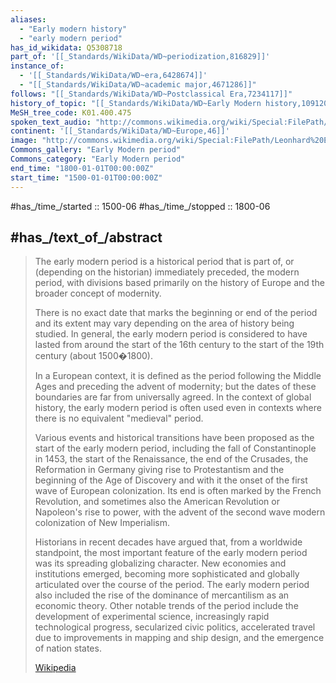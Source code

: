 ```yaml
---
aliases:
  - "Early modern history"
  - "early modern period"
has_id_wikidata: Q5308718
part_of: '[[_Standards/WikiData/WD~periodization,816829]]'
instance_of:
  - '[[_Standards/WikiData/WD~era,6428674]]'
  - "[[_Standards/WikiData/WD~academic major,4671286]]"
follows: "[[_Standards/WikiData/WD~Postclassical Era,7234117]]"
history_of_topic: "[[_Standards/WikiData/WD~Early Modern history,109120185]]"
MeSH_tree_code: K01.400.475
spoken_text_audio: "http://commons.wikimedia.org/wiki/Special:FilePath/Wikipedia%20-%20Early%20modern%20period.mp3"
continent: '[[_Standards/WikiData/WD~Europe,46]]'
image: "http://commons.wikimedia.org/wiki/Special:FilePath/Leonhard%20Euler%20World%20Map%20AD1760.jpg"
Commons_gallery: "Early Modern period"
Commons_category: "Early Modern period"
end_time: "1800-01-01T00:00:00Z"
start_time: "1500-01-01T00:00:00Z"
---
```


#has_/time_/started :: 1500-06
#has_/time_/stopped  :: 1800-06

## #has_/text_of_/abstract 

> The early modern period is a historical period that is part of, or (depending on the historian) 
> immediately preceded, the modern period, with divisions based primarily on the history of Europe 
> and the broader concept of modernity. 
> 
> There is no exact date that marks the beginning or end of the period and its extent may vary 
> depending on the area of history being studied. 
> In general, the early modern period is considered to have lasted 
> from around the start of the 16th century 
> to the start of the 19th century (about 1500�1800). 
> 
> In a European context, it is defined as the period following the Middle Ages and preceding the advent of modernity; but the dates of these boundaries are far from universally agreed. In the context of global history, the early modern period is often used even in contexts where there is no equivalent "medieval" period.
>
> Various events and historical transitions have been proposed as the start of the early modern period, including the fall of Constantinople in 1453, the start of the Renaissance, the end of the Crusades, the Reformation in Germany giving rise to Protestantism and the beginning of the Age of Discovery and with it the onset of the first wave of European colonization. Its end is often marked by the French Revolution, and sometimes also the American Revolution or Napoleon's rise to power, with the advent of the second wave modern colonization of New Imperialism.
>
> Historians in recent decades have argued that, from a worldwide standpoint, the most important feature of the early modern period was its spreading globalizing character. New economies and institutions emerged, becoming more sophisticated and globally articulated over the course of the period. The early modern period also included the rise of the dominance of mercantilism as an economic theory. Other notable trends of the period include the development of experimental science, increasingly rapid technological progress, secularized civic politics, accelerated travel due to improvements in mapping and ship design, and the emergence of nation states.
>
> [Wikipedia](https://en.wikipedia.org/wiki/Early%20modern%20period)


